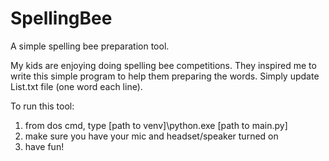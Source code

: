# SpellingBee
A simple spelling bee preparation tool.

My kids are enjoying doing spelling bee competitions. They inspired me to write this simple program to help them preparing the words. Simply update List.txt file (one word each line).

To run this tool:

1. from dos cmd, type [path to venv]\python.exe [path to main.py]
2. make sure you have your mic and headset/speaker turned on
3. have fun!
